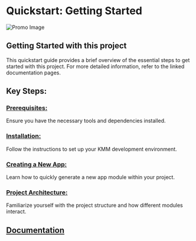 # Quickstart: Getting Started
![Promo Image](https://cognitox.gitbook.io/~gitbook/image?url=https%3A%2F%2F3790227239-files.gitbook.io%2F%7E%2Ffiles%2Fv0%2Fb%2Fgitbook-x-prod.appspot.com%2Fo%2Fspaces%252FowzMuJgX1sZF5Ebeh2BD%252Fuploads%252FjcpCOp4gskG7E22LRSaj%252Ffeature%2520promo.png%3Falt%3Dmedia%26token%3Dfb28d556-8f4a-49cf-b3e2-77bf70bc3cd5&width=768&dpr=2&quality=100&sign=46c577d0&sv=1)

## Getting Started with this project

This quickstart guide provides a brief overview of the essential steps to get started with this project. For more detailed information, refer to the linked documentation pages.

## Key Steps:

### [Prerequisites:](https://cognitox.gitbook.io/cognitox-docs/getting-started/prerequisites)

Ensure you have the necessary tools and dependencies installed.

### [Installation:](https://cognitox.gitbook.io/cognitox-docs/getting-started/installation)

Follow the instructions to set up your KMM development environment.

### [Creating a New App:](https://cognitox.gitbook.io/cognitox-docs/getting-started/creating-new-app)

Learn how to quickly generate a new app module within your project.

### [Project Architecture:](https://cognitox.gitbook.io/cognitox-docs/architecture/editor)

Familiarize yourself with the project structure and how different modules interact.


## [Documentation](https://cognitox.gitbook.io/cognitox-docs)

